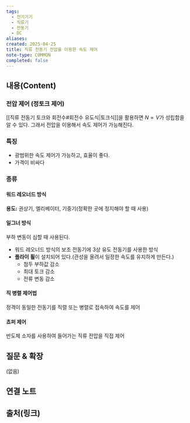 ```yaml
---
tags:
  - 전기기기
  - 직류기
  - 전동기
  - DC
aliases: 
created: 2025-04-25
title: 직류 전동기 전압을 이용한 속도 제어
note-type: COMMON
completed: false
---
```


## 내용(Content)

###  전압 제어 (정토크 제어)

[[직류 전동기 토크와 회전수#회전수 유도식|토크식]]을 활용하면 $N \propto V$가 성립함을 알 수 있다. 그래서 전압을 이용해서 속도 제어가 가능해진다. 

### 특징

- 광범위한 속도 제어가 가능하고, 효율이 좋다.
- 가격이 비싸다

### 종류

#### 워드 레오너드 방식


**용도:**
권상기, 엘리베이터, 기중기(정확한 곳에 정지해야 할 때 사용)

#### 일그너 방식

부하 변동이 심할 때 사용된다.

- 워드 레오너드 방식의 보조 전동기에 3상 유도 전동기를 사용한 방식
- **플라이 휠**이 설치되어 있다.(관성을 올려서 일정한 속도를 유지하게 만든다.)
	- 첨두 부하값 감소
	- 최대 토크 감소
	- 전류 변동 감소

#### 직 병렬 제어법

정격이 동일한 전동기를 직렬 또는 병렬로 접속하여 속도를 제어

#### 쵸퍼 제어

반도체 소자를 사용하여 들어가는 직류 전압을 직접 제어

## 질문 & 확장

(없음)

## 연결 노트

## 출처(링크)


